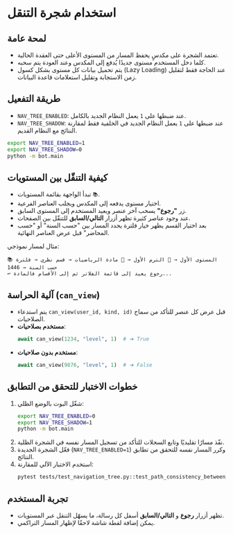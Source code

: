 # استخدام شجرة التنقل

## لمحة عامة
- تعتمد الشجرة على مكدسٍ يحفظ المسار من المستوى الأعلى حتى العقدة الحالية.
- كلما دخل المستخدم مستوى جديدًا يُدفع إلى المكدس وعند العودة يتم سحبه.
- يتم تحميل بيانات كل مستوى بشكل كسول (Lazy Loading) عند الحاجة فقط لتقليل زمن الاستجابة وتقليل استعلامات قاعدة البيانات.

## طريقة التفعيل
- `NAV_TREE_ENABLED`: عند ضبطها على `1` يعمل النظام الجديد بالكامل.
- `NAV_TREE_SHADOW`: عند ضبطها على `1` يعمل النظام الجديد في الخلفية فقط لمقارنة النتائج مع النظام القديم.

```bash
export NAV_TREE_ENABLED=1
export NAV_TREE_SHADOW=0
python -m bot.main
```

## كيفية التنقّل بين المستويات
- تبدأ الواجهة بقائمة المستويات `📚`.
- اختيار مستوى يدفعه إلى المكدس ويجلب العناصر الفرعية.
- زر **"رجوع"** يسحب آخر عنصر ويعيد المستخدم إلى المستوى السابق.
- عند وجود عناصر كثيرة تظهر أزرار **التالي/السابق** للتنقّل بين الصفحات.
- بعد اختيار القسم يظهر خيار فلترة يحدد المسار بين "حسب السنة" أو "حسب المحاضر" قبل عرض العناصر النهائية.

مثال لمسار نموذجي:

```
📚 المستوى الأول → 📝 الترم الأول → 📖 مادة الرياضيات → قسم نظري → فلترة حسب السنة → 1446
↩️ رجوع يعيد إلى قائمة الفلاتر ثم إلى الأقسام فالمادة...
```

## آلية الحراسة (`can_view`)
- يتم استدعاء `can_view(user_id, kind, id)` قبل عرض كل عنصر للتأكد من سماح الصلاحيات.
- **مستخدم بصلاحيات**:
  ```python
  await can_view(1234, "level", 1)  # ➜ True
  ```
- **مستخدم بدون صلاحيات**:
  ```python
  await can_view(9876, "level", 1)  # ➜ False
  ```

## خطوات الاختبار للتحقق من التطابق
1. شغّل البوت بالوضع الظلي:
   ```bash
   export NAV_TREE_ENABLED=0
   export NAV_TREE_SHADOW=1
   python -m bot.main
   ```
2. نفّذ مسارًا تقليديًا وتابع السجلات للتأكد من تسجيل المسار نفسه في الشجرة الظلية.
3. فعّل الشجرة الجديدة (`NAV_TREE_ENABLED=1`) وكرر المسار نفسه للتحقق من تطابق النتائج.
4. استخدم الاختبار الآلي للمقارنة:
   ```bash
   pytest tests/test_navigation_tree.py::test_path_consistency_between_systems -q
   ```

## تجربة المستخدم
- تظهر أزرار **رجوع** و **التالي/السابق** أسفل كل رسالة، ما يسهّل التنقل عبر المستويات.
- يمكن إضافة لقطة شاشة لاحقًا لإظهار المسار التراكمي.
